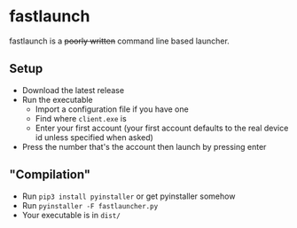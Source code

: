 fastlaunch
==============================
fastlaunch is a ~~poorly written~~ command line based launcher.

Setup
------------------------------
* Download the latest release
* Run the executable
    * Import a configuration file if you have one
    * Find where `client.exe` is
    * Enter your first account (your first account defaults to the real device id unless specified when asked)
* Press the number that's the account then launch by pressing enter

"Compilation"
------------------------------
* Run `pip3 install pyinstaller` or get pyinstaller somehow
* Run `pyinstaller -F fastlauncher.py`
* Your executable is in `dist/`
